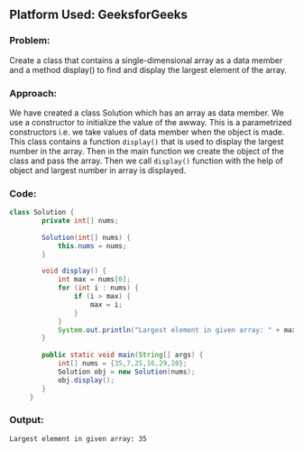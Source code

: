 ## Platform Used: GeeksforGeeks

### Problem:
Create a class that contains a single-dimensional array as a data member and a method display() to find and display the largest element of the array.

### Approach:
We have created a class Solution which has an array as data member. We use a constructor to initialize the value of the awway. This is a parametrized constructors i.e. we take values of data member when the object is made. This class contains a function `display()` that is used to display the largest number in the array. Then in the main function we create the object of the class and pass the array. Then we call `display()` function with the help of object and largest number in array is displayed. 

### Code:

```java
class Solution {
        private int[] nums;
       
        Solution(int[] nums) {
            this.nums = nums;
        }
     
        void display() {     
            int max = nums[0];
            for (int i : nums) {
                if (i > max) {
                    max = i;
                }
            }
            System.out.println("Largest element in given array: " + max);
        }
     
        public static void main(String[] args) {
            int[] nums = {35,7,25,16,29,20};
            Solution obj = new Solution(nums);
            obj.display();
        }
     }
```

### Output:

```
Largest element in given array: 35
```
